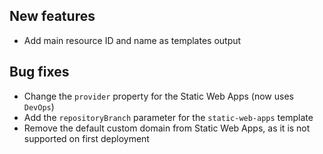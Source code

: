 [//]: # (Format this CHANGELOG.md with these titles:)
[//]: # (Breaking changes)
[//]: # (New features)
[//]: # (Bug fixes)
[//]: # (Minor changes)

## New features

- Add main resource ID and name as templates output

## Bug fixes

- Change the `provider` property for the Static Web Apps (now uses `DevOps`)
- Add the `repositoryBranch` parameter for the `static-web-apps` template
- Remove the default custom domain from Static Web Apps, as it is not supported on first deployment
